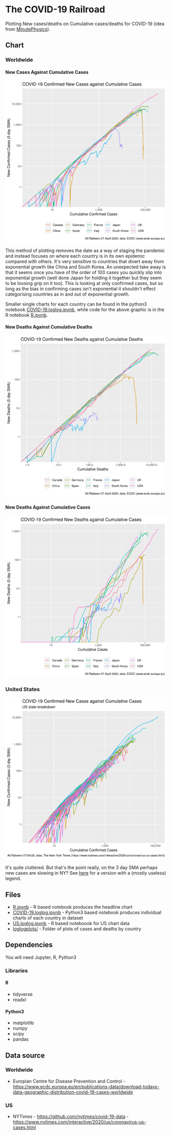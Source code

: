 # The COVID-19 Railroad

Plotting New cases/deaths on Cumulative cases/deaths for COVID-19 (idea from [MinutePhysics](https://www.youtube.com/watch?v=54XLXg4fYsc)).

## Chart

### Worldwide

#### New Cases Against Cumulative Cases
![Plot](COVID-19_loglog.png)

This method of plotting removes the date as a way of staging the pandemic and instead focuses on where each country is in its own epidemic compared with others. It's very sensitive to countries that divert away from exponential growth like China and South Korea. An unexpected take away is that it seems once you have of the order of 100 cases you quickly slip into exponential growth (well done Japan for holding it together but they seem to be loosing grip on it too). This is looking at only confirmed cases, but so long as the bias in confirming cases isn't exponential it shouldn't effect categorising countries as in and out of exponential growth.

Smaller single charts for each country can be found in the python3 notebook [COVID-19.loglog.ipynb](COVID-19.loglog.ipynb), while code for the above graphic is in the R notebook [R.ipynb](R.ipynb).

#### New Deaths Against Cumulative Deaths
![Worldwide Deaths](COVID-19_loglog_deaths.png)

#### New Deaths Against Cumulative Cases
![Worldwide Deaths against Cases](COVID-19_loglog_deaths_cases.png)


### United States
![US Plot](COVID-19_loglog_US_nolegend.png)

It's quite cluttered. But that's the point really, on the 3 day SMA perhaps new cases are slowing in NY? See [here]( 	COVID-19_loglog_US.png) for a version with a (mostly useless) legend.

## Files

*	[R.ipynb](R.ipynb) - R based notebook produces the headline chart
* [COVID-19.loglog.ipynb](COVID-19.loglog.ipynb) - Python3 based notebook produces individual charts of each country in dataset
* [US.loglog.ipynb](US.loglog.ipynb) - R based noteboook for US chart data
* [loglogplots/](loglogplots/) - Folder of plots of cases and deaths by country

## Dependencies

You will need Jupyter, R, Python3

### Libraries
#### R
* tidyverse
* readxl

#### Python3
* matplotlib
* numpy
* scipy
* pandas

## Data source

### Worldwide
* Europian Centre for Disease Prevention and Control - https://www.ecdc.europa.eu/en/publications-data/download-todays-data-geographic-distribution-covid-19-cases-worldwide

### US
* NYTimes - https://github.com/nytimes/covid-19-data - https://www.nytimes.com/interactive/2020/us/coronavirus-us-cases.html
